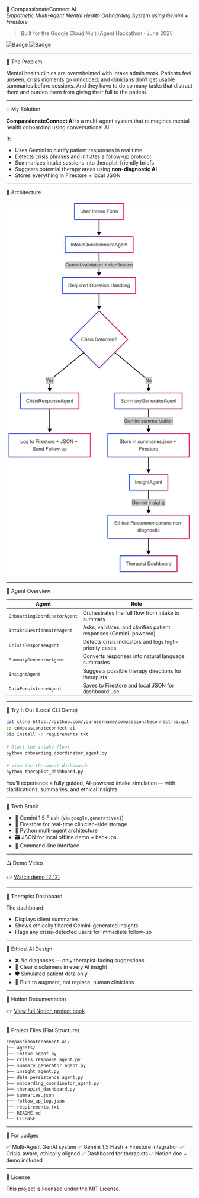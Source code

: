 🧠 CompassionateConnect AI  
*Empathetic Multi-Agent Mental Health Onboarding System using Gemini + Firestore*

> Built for the Google Cloud Multi-Agent Hackathon · June 2025

![Badge](https://img.shields.io/badge/Multi--Agent-Gemini-blue) ![Badge](https://img.shields.io/badge/Mental--Health-AI--for--Good-brightgreen)

---

🚨 The Problem

Mental health clinics are overwhelmed with intake admin work. Patients feel unseen, crisis moments go unnoticed, and clinicians don’t get usable summaries before sessions. And they have to do so many tasks that distract them and burden them from giving their full to the patient.

---

💡 My Solution

**CompassionateConnect AI** is a multi-agent system that reimagines mental health onboarding using conversational AI.

It:
- Uses Gemini to clarify patient responses in real time
- Detects crisis phrases and initiates a follow-up protocol
- Summarizes intake sessions into therapist-friendly briefs
- Suggests potential therapy areas using **non-diagnostic AI**
- Stores everything in Firestore + local JSON

---

🧠 Architecture

![CompassionateConnect AI Architecture](architecture.png)

---

🤖 Agent Overview

| Agent                     | Role                                                                    |
|---------------------------|-------------------------------------------------------------------------|
| `OnboardingCoordinatorAgent` | Orchestrates the full flow from intake to summary                     |
| `IntakeQuestionnaireAgent`  | Asks, validates, and clarifies patient responses (Gemini-powered)     |
| `CrisisResponseAgent`       | Detects crisis indicators and logs high-priority cases                |
| `SummaryGeneratorAgent`     | Converts responses into natural language summaries                    |
| `InsightAgent`              | Suggests possible therapy directions for therapists                   |
| `DataPersistenceAgent`      | Saves to Firestore and local JSON for dashboard use                   |

---

🧪 Try It Out (Local CLI Demo)

```bash
git clone https://github.com/yourusername/compassionateconnect-ai.git
cd compassionateconnect-ai
pip install -r requirements.txt

# Start the intake flow:
python onboarding_coordinator_agent.py

# View the therapist dashboard:
python therapist_dashboard.py
````

You’ll experience a fully guided, AI-powered intake simulation — with clarifications, summaries, and ethical insights.

---

🧰 Tech Stack

* 🧠 Gemini 1.5 Flash (via `google.generativeai`)
* 🔐 Firestore for real-time clinician-side storage
* 🐍 Python multi-agent architecture
* 🗃️ JSON for local offline demo + backups
* 💬 Command-line interface

---

📺 Demo Video

👉 [Watch demo (2:12)](https://www.youtube.com/watch?v=exSmOzVHLIg&ab_channel=SreenidhiVedartham%28Needhi%29)

---

🧾 Therapist Dashboard

The dashboard:

* Displays client summaries
* Shows ethically filtered Gemini-generated insights
* Flags any crisis-detected users for immediate follow-up

---

🧠 Ethical AI Design

* ❌ No diagnoses — only therapist-facing suggestions
* 💬 Clear disclaimers in every AI insight
* 🛡️ Simulated patient data only
* 👥 Built to augment, not replace, human clinicians

---

📘 Notion Documentation

👉 [View full Notion project book](https://www.notion.so/CompassionateConnect-AI-20eb2f6a587d809194b4dfadbf393ebb?source=copy_link)

---

🧭 Project Files (Flat Structure)

```
compassionateconnect-ai/
├── agents/
├── intake_agent.py
├── crisis_response_agent.py
├── summary_generator_agent.py
├── insight_agent.py
├── data_persistence_agent.py
├── onboarding_coordinator_agent.py
├── therapist_dashboard.py
├── summaries.json
├── follow_up_log.json
├── requirements.txt
├── README.md
└── LICENSE
```

---

🧠 For Judges

✅ Multi-Agent GenAI system
✅ Gemini 1.5 Flash + Firestore integration
✅ Crisis-aware, ethically aligned
✅ Dashboard for therapists
✅ Notion doc + demo included

---

📜 License

This project is licensed under the MIT License.